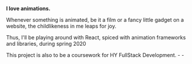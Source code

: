 **I love animations.**

Whenever something is animated, be it a film or a fancy little gadget on a website, the childlikeness in me leaps for joy.

Thus, I'll be playing around with React, spiced with animation frameworks and libraries, during spring 2020


This project is also to be a coursework for HY FullStack Development. - -


